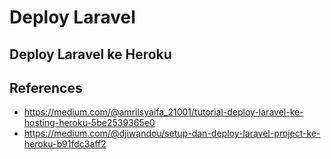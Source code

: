 # Deploy Laravel

## Deploy Laravel ke Heroku

## References

- https://medium.com/@amrilsyaifa_21001/tutorial-deploy-laravel-ke-hosting-heroku-5be2539365e0
- https://medium.com/@djiwandou/setup-dan-deploy-laravel-project-ke-heroku-b91fdc3aff2
